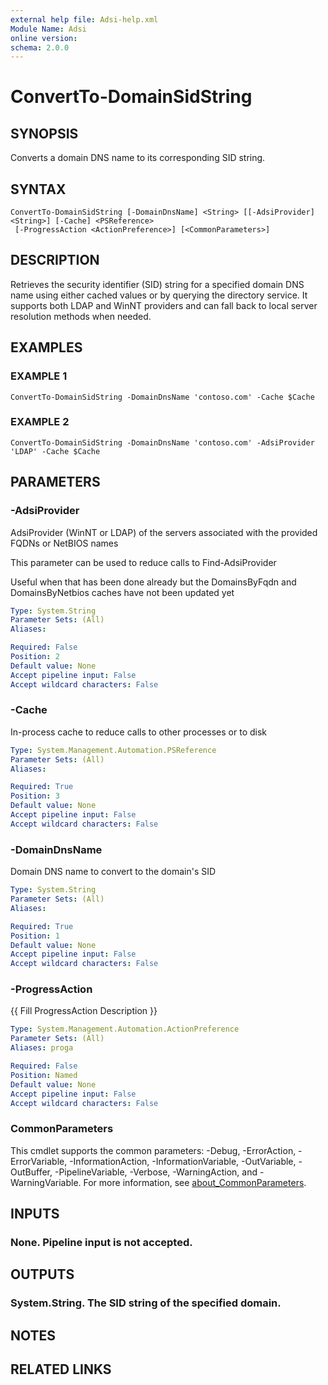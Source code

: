 ```yaml
---
external help file: Adsi-help.xml
Module Name: Adsi
online version:
schema: 2.0.0
---
```


# ConvertTo-DomainSidString

## SYNOPSIS
Converts a domain DNS name to its corresponding SID string.

## SYNTAX

```
ConvertTo-DomainSidString [-DomainDnsName] <String> [[-AdsiProvider] <String>] [-Cache] <PSReference>
 [-ProgressAction <ActionPreference>] [<CommonParameters>]
```

## DESCRIPTION
Retrieves the security identifier (SID) string for a specified domain DNS name using either
cached values or by querying the directory service.
It supports both LDAP and WinNT providers
and can fall back to local server resolution methods when needed.

## EXAMPLES

### EXAMPLE 1
```
ConvertTo-DomainSidString -DomainDnsName 'contoso.com' -Cache $Cache
```

### EXAMPLE 2
```
ConvertTo-DomainSidString -DomainDnsName 'contoso.com' -AdsiProvider 'LDAP' -Cache $Cache
```

## PARAMETERS

### -AdsiProvider
AdsiProvider (WinNT or LDAP) of the servers associated with the provided FQDNs or NetBIOS names

This parameter can be used to reduce calls to Find-AdsiProvider

Useful when that has been done already but the DomainsByFqdn and DomainsByNetbios caches have not been updated yet

```yaml
Type: System.String
Parameter Sets: (All)
Aliases:

Required: False
Position: 2
Default value: None
Accept pipeline input: False
Accept wildcard characters: False
```

### -Cache
In-process cache to reduce calls to other processes or to disk

```yaml
Type: System.Management.Automation.PSReference
Parameter Sets: (All)
Aliases:

Required: True
Position: 3
Default value: None
Accept pipeline input: False
Accept wildcard characters: False
```

### -DomainDnsName
Domain DNS name to convert to the domain's SID

```yaml
Type: System.String
Parameter Sets: (All)
Aliases:

Required: True
Position: 1
Default value: None
Accept pipeline input: False
Accept wildcard characters: False
```

### -ProgressAction
{{ Fill ProgressAction Description }}

```yaml
Type: System.Management.Automation.ActionPreference
Parameter Sets: (All)
Aliases: proga

Required: False
Position: Named
Default value: None
Accept pipeline input: False
Accept wildcard characters: False
```

### CommonParameters
This cmdlet supports the common parameters: -Debug, -ErrorAction, -ErrorVariable, -InformationAction, -InformationVariable, -OutVariable, -OutBuffer, -PipelineVariable, -Verbose, -WarningAction, and -WarningVariable. For more information, see [about_CommonParameters](http://go.microsoft.com/fwlink/?LinkID=113216).

## INPUTS

### None. Pipeline input is not accepted.
## OUTPUTS

### System.String. The SID string of the specified domain.
## NOTES

## RELATED LINKS

